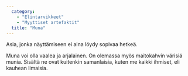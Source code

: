 ```yaml
---
  category: 
    - "Elintarvikkeet"
    - "Myyttiset artefaktit"
  title: "Muna"
---
```

Asia, jonka näyttämiseen ei aina löydy sopivaa hetkeä.

Muna voi olla vaalea ja arjalainen. On olemassa myös maitokahvin värisiä munia. Sisältä ne ovat kuitenkin samanlaisia, kuten me kaikki ihmiset, eli kauhean limaisia.